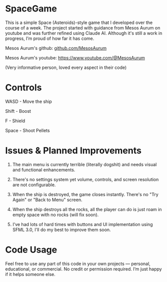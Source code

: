 # SpaceGame

This is a simple Space (Asteroids)-style game that I developed over the course of a week. The project started with guidance from Mesos Aurum on youtube and was further refined using Claude AI. Although it's still a work in progress, I’m proud of how far it has come.





Mesos Aurum's github: [github.com/MesosAurum](https://github.com/MesosAurum)


Mesos Aurum's youtube: https://www.youtube.com/@MesosAurum


(Very informative person, loved every aspect in their code)








# Controls


WASD - Move the ship


Shift - Boost


F - Shield


Space - Shoot Pellets







# Issues & Planned Improvements

1. The main menu is currently terrible (literally dogshit) and needs visual and functional enhancements.

2. There's no settings system yet volume, controls, and screen resolution are not configurable.

3. When the ship is destroyed, the game closes instantly. There's no "Try Again" or "Back to Menu" screen.

4. When the ship destroys all the rocks, all the player can do is just roam in empty space with no rocks (will fix soon).

5. I’ve had lots of hard times with buttons and UI implementation using SFML 3.0, I'll do my best to improve them soon.






# Code Usage

Feel free to use any part of this code in your own projects — personal, educational, or commercial.
No credit or permission required. I’m just happy if it helps someone else.

